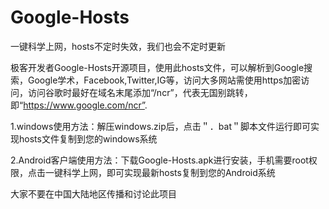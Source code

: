 # Google-Hosts
一键科学上网，hosts不定时失效，我们也会不定时更新

极客开发者Google-Hosts开源项目，使用此hosts文件，可以解析到Google搜索，Google学术，Facebook,Twitter,IG等，访问大多网站需使用https加密访问，访问谷歌时最好在域名末尾添加“/ncr”，代表无国别跳转，即“https://www.google.com/ncr”.

1.windows使用方法：解压windows.zip后，点击＂．bat＂脚本文件运行即可实现hosts文件复制到您的windows系统

2.Android客户端使用方法：下载Google-Hosts.apk进行安装，手机需要root权限，点击一键科学上网，即可实现最新hosts复制到您的Android系统

大家不要在中国大陆地区传播和讨论此项目
